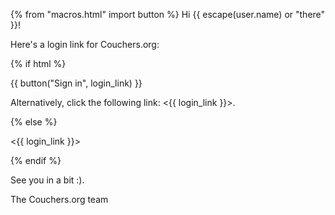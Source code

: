 {% from "macros.html" import button %}
Hi {{ escape(user.name) or "there" }}!

Here's a login link for Couchers.org:

{% if html %}

{{ button("Sign in", login_link) }}

Alternatively, click the following link: <{{ login_link }}>.

{% else %}

<{{ login_link }}>

{% endif %}

See you in a bit :).

The Couchers.org team
